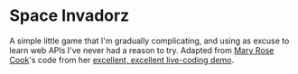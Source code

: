 Space Invadorz
==============

A simple little game that I'm gradually complicating, and using as excuse
to learn web APIs I've never had a reason to try. Adapted from
[Mary Rose Cook](http://github.com/maryrosecook)'s code from her
[excellent, excellent live-coding demo](https://vimeo.com/105955605).


